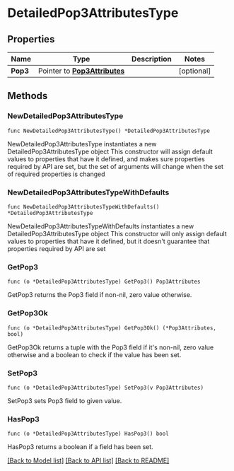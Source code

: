 # DetailedPop3AttributesType

## Properties

Name | Type | Description | Notes
------------ | ------------- | ------------- | -------------
**Pop3** | Pointer to [**Pop3Attributes**](Pop3Attributes.md) |  | [optional] 

## Methods

### NewDetailedPop3AttributesType

`func NewDetailedPop3AttributesType() *DetailedPop3AttributesType`

NewDetailedPop3AttributesType instantiates a new DetailedPop3AttributesType object
This constructor will assign default values to properties that have it defined,
and makes sure properties required by API are set, but the set of arguments
will change when the set of required properties is changed

### NewDetailedPop3AttributesTypeWithDefaults

`func NewDetailedPop3AttributesTypeWithDefaults() *DetailedPop3AttributesType`

NewDetailedPop3AttributesTypeWithDefaults instantiates a new DetailedPop3AttributesType object
This constructor will only assign default values to properties that have it defined,
but it doesn't guarantee that properties required by API are set

### GetPop3

`func (o *DetailedPop3AttributesType) GetPop3() Pop3Attributes`

GetPop3 returns the Pop3 field if non-nil, zero value otherwise.

### GetPop3Ok

`func (o *DetailedPop3AttributesType) GetPop3Ok() (*Pop3Attributes, bool)`

GetPop3Ok returns a tuple with the Pop3 field if it's non-nil, zero value otherwise
and a boolean to check if the value has been set.

### SetPop3

`func (o *DetailedPop3AttributesType) SetPop3(v Pop3Attributes)`

SetPop3 sets Pop3 field to given value.

### HasPop3

`func (o *DetailedPop3AttributesType) HasPop3() bool`

HasPop3 returns a boolean if a field has been set.


[[Back to Model list]](../README.md#documentation-for-models) [[Back to API list]](../README.md#documentation-for-api-endpoints) [[Back to README]](../README.md)



